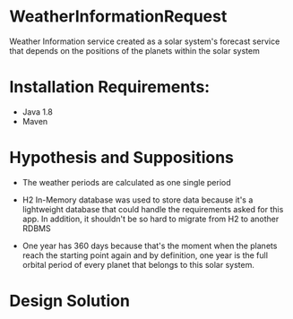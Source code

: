 # WeatherInformationRequest
Weather Information service created as a solar system's forecast service that depends on the positions of the planets within the solar system

# Installation Requirements:
 - Java 1.8
 - Maven


# Hypothesis and Suppositions

* The weather periods are calculated as one single period 

* H2 In-Memory database was used to store data because it's a lightweight database that could handle the requirements asked
for this app. In addition, it shouldn't be so hard to migrate
from H2 to another RDBMS

* One year has 360 days because that's the moment when the planets
reach the starting point again and by definition, one year is the
full orbital period of every planet that belongs to this solar system.

  

# Design Solution


